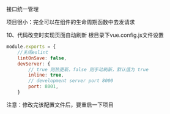 接口统一管理

项目很小：完全可以在组件的生命周期函数中去发请求

10、代码改变时实现页面自动刷新
根目录下vue.config.js文件设置

```js
module.exports = {
    //关闭eslint
    lintOnSave: false,
    devServer: {
        // true 则热更新，false 则手动刷新，默认值为 true
        inline: true,
        // development server port 8000
        port: 8001,
    }
```


注意：修改完该配置文件后，要重启一下项目
